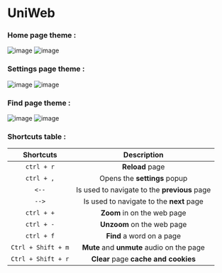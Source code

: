 # UniWeb
 
### Home page **theme** :

![image](https://github.com/user-attachments/assets/062b4d97-6ede-47e4-8e51-936dee9ec4da)
![image](https://github.com/user-attachments/assets/4404198b-f481-4dab-b88f-2e700ef8f769)



### Settings page **theme** :

![image](https://github.com/user-attachments/assets/30d47ebb-bfb0-4c79-823c-ae99d86c95eb)
![image](https://github.com/user-attachments/assets/1cbf4537-73e0-4e6a-b45d-1b301fcd6cb2)

### Find page **theme** :

![image](https://github.com/user-attachments/assets/a2751514-6aa9-4410-8224-7f1dbf8f6476)
![image](https://github.com/user-attachments/assets/e85f916f-3442-46e5-91ce-b63629f3d4ff)

### Shortcuts table :

| Shortcuts | Description |
| :---: | :---: |
| `ctrl + r` | **Reload** page |
| `ctrl + ,` | Opens the **settings** popup |
| `<--` | Is used to navigate to the **previous** page |
| `-->` | Is used to navigate to the **next** page |
| `ctrl + +` | **Zoom** in on the web page |
| `ctrl + -` | **Unzoom** on the web page |
| `ctrl + f` | **Find** a word on a page |
| `Ctrl + Shift + m` | **Mute** and **unmute** audio on the page |
| `Ctrl + Shift + r` | **Clear** page **cache and cookies** |

